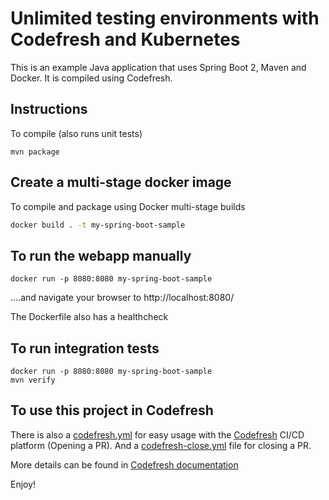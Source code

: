 # Unlimited testing environments with Codefresh and Kubernetes

This is an example Java application that uses Spring Boot 2, Maven and Docker.
It is compiled using Codefresh.

## Instructions

To compile (also runs unit tests)

```
mvn package
```

## Create a multi-stage docker image

To compile and package using Docker multi-stage builds

```bash
docker build . -t my-spring-boot-sample
```

## To run the webapp manually

```
docker run -p 8080:8080 my-spring-boot-sample
```

....and navigate your browser to  http://localhost:8080/

The Dockerfile also has a healthcheck

## To run integration tests

```
docker run -p 8080:8080 my-spring-boot-sample
mvn verify
```

## To use this project in Codefresh

There is also a [codefresh.yml](codefresh.yml) for easy usage with the [Codefresh](codefresh.io) CI/CD platform (Opening a PR).
And a [codefresh-close.yml](codefresh-close.yml) file for closing a PR.

More details can be found in [Codefresh documentation](https://codefresh.io/docs/docs/ci-cd-guides/unlimited-testing-environments/)

Enjoy!
